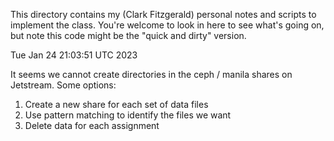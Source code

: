 This directory contains my (Clark Fitzgerald) personal notes and scripts to implement the class.
You're welcome to look in here to see what's going on, but note this code might be the "quick and dirty" version.


Tue Jan 24 21:03:51 UTC 2023

It seems we cannot create directories in the ceph / manila shares on Jetstream.
Some options:

1. Create a new share for each set of data files
2. Use pattern matching to identify the files we want
2. Delete data for each assignment
